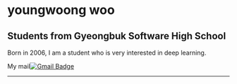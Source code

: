youngwoong woo
============
## Students from Gyeongbuk Software High School

Born in 2006, I am a student who is very interested in deep learning.


  My mail[![Gmail Badge](https://img.shields.io/badge/Gmail-d14836?style=flat-square&logo=Gmail&logoColor=white&link=mailto:snugyun01@gmail.com)](mailto:uyeongung06@gmail.com)
***
